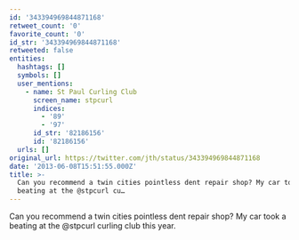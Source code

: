 ```yaml
---
id: '343394969844871168'
retweet_count: '0'
favorite_count: '0'
id_str: '343394969844871168'
retweeted: false
entities:
  hashtags: []
  symbols: []
  user_mentions:
    - name: St Paul Curling Club
      screen_name: stpcurl
      indices:
        - '89'
        - '97'
      id_str: '82186156'
      id: '82186156'
  urls: []
original_url: https://twitter.com/jth/status/343394969844871168
date: '2013-06-08T15:51:55.000Z'
title: >-
  Can you recommend a twin cities pointless dent repair shop? My car took a
  beating at the @stpcurl cu…
---
```


Can you recommend a twin cities pointless dent repair shop? My car took a beating at the @stpcurl curling club this year.